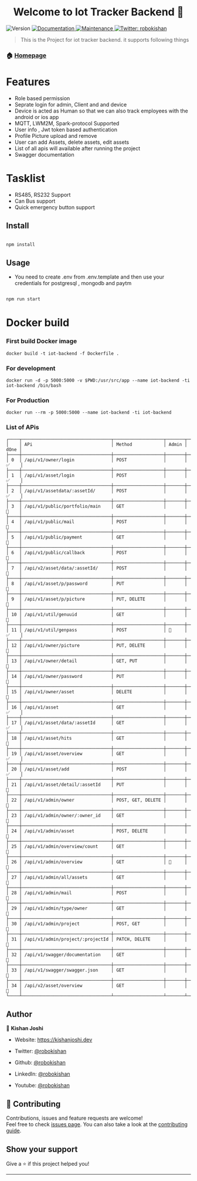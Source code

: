 
<h1  align="center">Welcome to Iot Tracker Backend 👋</h1>

<p>

<img  alt="Version"  src="https://img.shields.io/badge/version-1.0.0-blue.svg?cacheSeconds=2592000" />

<a  href="https://github.com/Robokishan/xoxo-backend#readme"  target="_blank">

<img  alt="Documentation"  src="https://img.shields.io/badge/documentation-yes-brightgreen.svg" />

</a>

<a  href="https://github.com/Robokishan/xoxo-backend/graphs/commit-activity"  target="_blank">

<img  alt="Maintenance"  src="https://img.shields.io/badge/Maintained%3F-yes-green.svg" />

</a>

<a  href="https://twitter.com/robokishan"  target="_blank">

<img  alt="Twitter: robokishan"  src="https://img.shields.io/twitter/follow/robokishan.svg?style=social" />

</a>

</p>

  

> This is the Project for iot tracker backend. it supports following things

  

### 🏠 [Homepage](https://github.com/Robokishan/xoxo-backend#readme)

# Features

 - Role based permission
 - Seprate login for admin, Client and and device
 - Device is acted as Human so that we can also track employees with the android or ios app
 - MQTT, LWM2M, Spark-protocol Supported
 - User info , Jwt token based authentication
 - Profile Picture upload and remove
 - User can add Assets, delete assets, edit assets
 - List of all apis will available after running the project
 - Swagger documentation

# Tasklist

 - RS485, RS232 Support
 - Can Bus support
 - Quick emergency button support

## Install

  

```sh

npm install

```

  

## Usage

- You need to create .env from .env.template and then use your credentials for postgresql , mongodb and paytm 
  

```sh

npm run start

```

  
# Docker build

### First build Docker image
```
docker build -t iot-backend -f Dockerfile .
```
### For development
```
docker run -d -p 5000:5000 -v $PWD:/usr/src/app --name iot-backend -ti iot-backend /bin/bash
```

### For Production
```
docker run --rm -p 5000:5000 --name iot-backend -ti iot-backend
```


### List of APis
```
┌────┬──────────────────────────────────┬───────────────────┬───────┬──────┐
│    │ APi                              │ Method            │ Admin │ dOne │
├────┼──────────────────────────────────┼───────────────────┼───────┼──────┤
│ 0  │ /api/v1/owner/login              │ POST              │       │ ✅    │
├────┼──────────────────────────────────┼───────────────────┼───────┼──────┤
│ 1  │ /api/v1/asset/login              │ POST              │       │ ✅    │
├────┼──────────────────────────────────┼───────────────────┼───────┼──────┤
│ 2  │ /api/v1/assetdata/:assetId/      │ POST              │       │ ✅    │
├────┼──────────────────────────────────┼───────────────────┼───────┼──────┤
│ 3  │ /api/v1/public/portfolio/main    │ GET               │       │ 📌    │
├────┼──────────────────────────────────┼───────────────────┼───────┼──────┤
│ 4  │ /api/v1/public/mail              │ POST              │       │ 📌    │
├────┼──────────────────────────────────┼───────────────────┼───────┼──────┤
│ 5  │ /api/v1/public/payment           │ GET               │       │ 📌    │
├────┼──────────────────────────────────┼───────────────────┼───────┼──────┤
│ 6  │ /api/v1/public/callback          │ POST              │       │ 📌    │
├────┼──────────────────────────────────┼───────────────────┼───────┼──────┤
│ 7  │ /api/v2/asset/data/:assetId/     │ POST              │       │ 📌    │
├────┼──────────────────────────────────┼───────────────────┼───────┼──────┤
│ 8  │ /api/v1/asset/p/password         │ PUT               │       │ 📌    │
├────┼──────────────────────────────────┼───────────────────┼───────┼──────┤
│ 9  │ /api/v1/asset/p/picture          │ PUT, DELETE       │       │ 📌    │
├────┼──────────────────────────────────┼───────────────────┼───────┼──────┤
│ 10 │ /api/v1/util/genuuid             │ GET               │       │ 📌    │
├────┼──────────────────────────────────┼───────────────────┼───────┼──────┤
│ 11 │ /api/v1/util/genpass             │ POST              │ 🔐     │ ✅    │
├────┼──────────────────────────────────┼───────────────────┼───────┼──────┤
│ 12 │ /api/v1/owner/picture            │ PUT, DELETE       │       │ 📌    │
├────┼──────────────────────────────────┼───────────────────┼───────┼──────┤
│ 13 │ /api/v1/owner/detail             │ GET, PUT          │       │ 📌    │
├────┼──────────────────────────────────┼───────────────────┼───────┼──────┤
│ 14 │ /api/v1/owner/password           │ PUT               │       │ 📌    │
├────┼──────────────────────────────────┼───────────────────┼───────┼──────┤
│ 15 │ /api/v1/owner/asset              │ DELETE            │       │ 📌    │
├────┼──────────────────────────────────┼───────────────────┼───────┼──────┤
│ 16 │ /api/v1/asset                    │ GET               │       │ ✅    │
├────┼──────────────────────────────────┼───────────────────┼───────┼──────┤
│ 17 │ /api/v1/asset/data/:assetId      │ GET               │       │ ✅    │
├────┼──────────────────────────────────┼───────────────────┼───────┼──────┤
│ 18 │ /api/v1/asset/hits               │ GET               │       │ 📌    │
├────┼──────────────────────────────────┼───────────────────┼───────┼──────┤
│ 19 │ /api/v1/asset/overview           │ GET               │       │ ✅    │
├────┼──────────────────────────────────┼───────────────────┼───────┼──────┤
│ 20 │ /api/v1/asset/add                │ POST              │       │ ✅    │
├────┼──────────────────────────────────┼───────────────────┼───────┼──────┤
│ 21 │ /api/v1/asset/detail/:assetId    │ PUT               │       │ 📌    │
├────┼──────────────────────────────────┼───────────────────┼───────┼──────┤
│ 22 │ /api/v1/admin/owner              │ POST, GET, DELETE │       │ 📌    │
├────┼──────────────────────────────────┼───────────────────┼───────┼──────┤
│ 23 │ /api/v1/admin/owner/:owner_id    │ GET               │       │ 📌    │
├────┼──────────────────────────────────┼───────────────────┼───────┼──────┤
│ 24 │ /api/v1/admin/asset              │ POST, DELETE      │       │ 📌    │
├────┼──────────────────────────────────┼───────────────────┼───────┼──────┤
│ 25 │ /api/v1/admin/overview/count     │ GET               │       │ 📌    │
├────┼──────────────────────────────────┼───────────────────┼───────┼──────┤
│ 26 │ /api/v1/admin/overview           │ GET               │ 🔐     │ 📌    │
├────┼──────────────────────────────────┼───────────────────┼───────┼──────┤
│ 27 │ /api/v1/admin/all/assets         │ GET               │       │ 📌    │
├────┼──────────────────────────────────┼───────────────────┼───────┼──────┤
│ 28 │ /api/v1/admin/mail               │ POST              │       │ 📌    │
├────┼──────────────────────────────────┼───────────────────┼───────┼──────┤
│ 29 │ /api/v1/admin/type/owner         │ GET               │       │ 📌    │
├────┼──────────────────────────────────┼───────────────────┼───────┼──────┤
│ 30 │ /api/v1/admin/project            │ POST, GET         │       │ 📌    │
├────┼──────────────────────────────────┼───────────────────┼───────┼──────┤
│ 31 │ /api/v1/admin/project/:projectId │ PATCH, DELETE     │       │ 📌    │
├────┼──────────────────────────────────┼───────────────────┼───────┼──────┤
│ 32 │ /api/v1/swagger/documentation    │ GET               │       │ 📌    │
├────┼──────────────────────────────────┼───────────────────┼───────┼──────┤
│ 33 │ /api/v1/swagger/swagger.json     │ GET               │       │ 📌    │
├────┼──────────────────────────────────┼───────────────────┼───────┼──────┤
│ 34 │ /api/v2/asset/overview           │ GET               │       │ 📌    │
└────┴──────────────────────────────────┴───────────────────┴───────┴──────┘
```


  

## Author

  

👤 **Kishan Joshi**

  

* Website: https://kishanjoshi.dev

* Twitter: [@robokishan](https://twitter.com/robokishan)

* Github: [@robokishan](https://github.com/robokishan)

* LinkedIn: [@robokishan](https://linkedin.com/in/robokishan)

* Youtube: [@robokishan](https://youtube.com/robokishan)

  

## 🤝 Contributing

  

Contributions, issues and feature requests are welcome!<br />Feel free to check [issues page](https://github.com/Robokishan/xoxo-backend/issues). You can also take a look at the [contributing guide](https://github.com/Robokishan/xoxo-backend/blob/master/CONTRIBUTING.md).

  

## Show your support

  

Give a ⭐️ if this project helped you!

  

***
